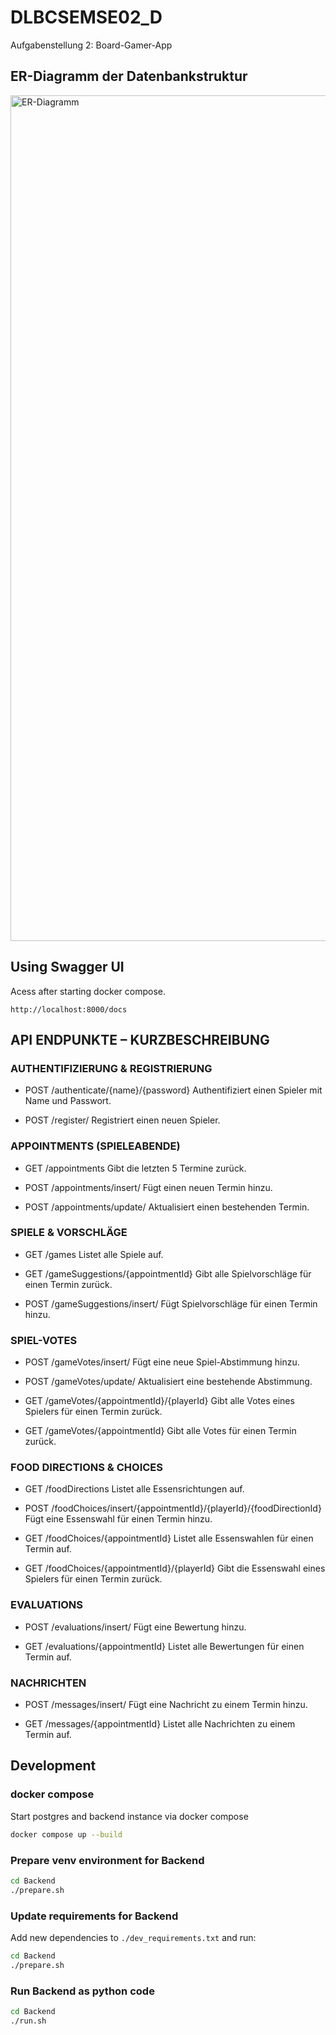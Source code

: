 # DLBCSEMSE02_D
Aufgabenstellung 2: Board-Gamer-App



## ER-Diagramm der Datenbankstruktur

<img width="1809" height="1353" alt="ER-Diagramm" src="https://github.com/user-attachments/assets/9719f04e-05af-4056-af2c-1aff4c560ee2" />

## Using Swagger UI

Acess after starting docker compose.

```
http://localhost:8000/docs 
```


## API ENDPUNKTE – KURZBESCHREIBUNG


### AUTHENTIFIZIERUNG & REGISTRIERUNG

 * POST /authenticate/{name}/{password}
   Authentifiziert einen Spieler mit Name und Passwort.

 * POST /register/
   Registriert einen neuen Spieler.


### APPOINTMENTS (SPIELEABENDE)

 * GET /appointments
   Gibt die letzten 5 Termine zurück.

 * POST /appointments/insert/
   Fügt einen neuen Termin hinzu.

 * POST /appointments/update/
   Aktualisiert einen bestehenden Termin.


### SPIELE & VORSCHLÄGE

 * GET /games
   Listet alle Spiele auf.

 * GET /gameSuggestions/{appointmentId}
   Gibt alle Spielvorschläge für einen Termin zurück.

 * POST /gameSuggestions/insert/
   Fügt Spielvorschläge für einen Termin hinzu.


### SPIEL-VOTES

 * POST /gameVotes/insert/
   Fügt eine neue Spiel-Abstimmung hinzu.

 * POST /gameVotes/update/
   Aktualisiert eine bestehende Abstimmung.

 * GET /gameVotes/{appointmentId}/{playerId}
   Gibt alle Votes eines Spielers für einen Termin zurück.

 * GET /gameVotes/{appointmentId}
   Gibt alle Votes für einen Termin zurück.


### FOOD DIRECTIONS & CHOICES

 * GET /foodDirections
   Listet alle Essensrichtungen auf.

 * POST /foodChoices/insert/{appointmentId}/{playerId}/{foodDirectionId}
   Fügt eine Essenswahl für einen Termin hinzu.

 * GET /foodChoices/{appointmentId}
   Listet alle Essenswahlen für einen Termin auf.

 * GET /foodChoices/{appointmentId}/{playerId}
   Gibt die Essenswahl eines Spielers für einen Termin zurück.


### EVALUATIONS

 * POST /evaluations/insert/
   Fügt eine Bewertung hinzu.

 * GET /evaluations/{appointmentId}
   Listet alle Bewertungen für einen Termin auf.


### NACHRICHTEN

 * POST /messages/insert/
   Fügt eine Nachricht zu einem Termin hinzu.

 * GET /messages/{appointmentId}
   Listet alle Nachrichten zu einem Termin auf.


## Development

### docker compose

Start postgres and backend instance via docker compose

```bash
docker compose up --build
```

### Prepare venv environment for Backend

```bash
cd Backend
./prepare.sh
```

### Update requirements for Backend

Add new dependencies to `./dev_requirements.txt` and run:

```bash
cd Backend
./prepare.sh
```

### Run Backend as python code

```bash
cd Backend
./run.sh
```

